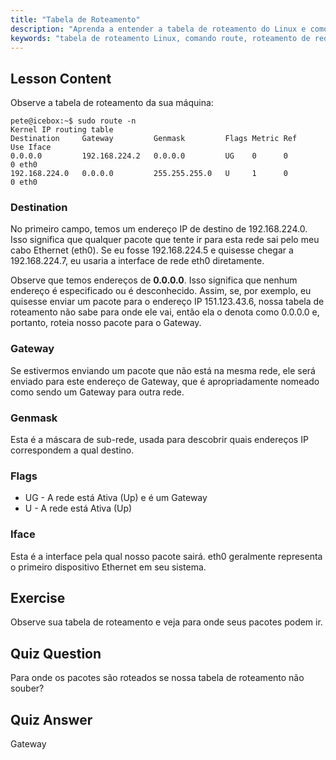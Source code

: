 ```yaml
---
title: "Tabela de Roteamento"
description: "Aprenda a entender a tabela de roteamento do Linux e como os pacotes são roteados usando o comando route. Explore destinos, gateways e interfaces para os fundamentos de rede."
keywords: "tabela de roteamento Linux, comando route, roteamento de rede, rede Linux, Linux para iniciantes, tutorial Linux, guia de rede"
---
```


## Lesson Content

Observe a tabela de roteamento da sua máquina:

```plaintext
pete@icebox:~$ sudo route -n
Kernel IP routing table
Destination     Gateway         Genmask         Flags Metric Ref    Use Iface
0.0.0.0         192.168.224.2   0.0.0.0         UG    0      0        0 eth0
192.168.224.0   0.0.0.0         255.255.255.0   U     1      0        0 eth0
```

### Destination

No primeiro campo, temos um endereço IP de destino de 192.168.224.0. Isso significa que qualquer pacote que tente ir para esta rede sai pelo meu cabo Ethernet (eth0). Se eu fosse 192.168.224.5 e quisesse chegar a 192.168.224.7, eu usaria a interface de rede eth0 diretamente.

Observe que temos endereços de **0.0.0.0**. Isso significa que nenhum endereço é especificado ou é desconhecido. Assim, se, por exemplo, eu quisesse enviar um pacote para o endereço IP 151.123.43.6, nossa tabela de roteamento não sabe para onde ele vai, então ela o denota como 0.0.0.0 e, portanto, roteia nosso pacote para o Gateway.

### Gateway

Se estivermos enviando um pacote que não está na mesma rede, ele será enviado para este endereço de Gateway, que é apropriadamente nomeado como sendo um Gateway para outra rede.

### Genmask

Esta é a máscara de sub-rede, usada para descobrir quais endereços IP correspondem a qual destino.

### Flags

- UG - A rede está Ativa (Up) e é um Gateway
- U - A rede está Ativa (Up)

### Iface

Esta é a interface pela qual nosso pacote sairá. eth0 geralmente representa o primeiro dispositivo Ethernet em seu sistema.

## Exercise

Observe sua tabela de roteamento e veja para onde seus pacotes podem ir.

## Quiz Question

Para onde os pacotes são roteados se nossa tabela de roteamento não souber?

## Quiz Answer

Gateway
